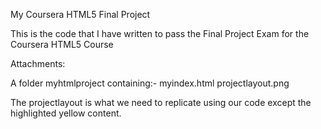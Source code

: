 My Coursera HTML5 Final Project

This is the code that I have written to pass the Final Project Exam for the Coursera HTML5 Course

Attachments:

A folder myhtmlproject containing:-
myindex.html
projectlayout.png

The projectlayout is what we need to replicate using our code except the highlighted yellow content.
